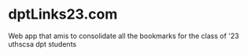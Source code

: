 # dptLinks23.com
Web app that amis to consolidate all the bookmarks for the class of '23 uthscsa dpt students 

